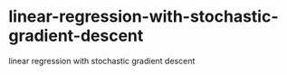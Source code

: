 # linear-regression-with-stochastic-gradient-descent
linear regression with stochastic gradient descent

